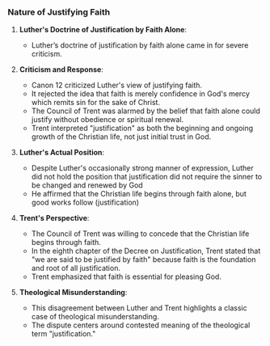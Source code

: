### Nature of Justifying Faith

1. **Luther's Doctrine of Justification by Faith Alone**:

   - Luther’s doctrine of justification by faith alone came in for severe criticism.

2. **Criticism and Response**:

   - Canon 12 criticized Luther's view of justifying faith.
   - It rejected the idea that faith is merely confidence in God's mercy which remits sin for the sake of Christ.
   - The Council of Trent was alarmed by the belief that faith alone could justify without obedience or spiritual renewal.
   - Trent interpreted "justification" as both the beginning and ongoing growth of the Christian life, not just initial trust in God.

3. **Luther's Actual Position**:

   - Despite Luther's occasionally strong manner of expression, Luther did not hold the position that justification did not require the sinner to be changed and renewed by God
   - He affirmed that the Christian life begins through faith alone, but good works follow (justification)

4. **Trent's Perspective**:

   - The Council of Trent was willing to concede that the Christian life begins through faith.
   - In the eighth chapter of the Decree on Justification, Trent stated that "we are said to be justified by faith" because faith is the foundation and root of all justification.
   - Trent emphasized that faith is essential for pleasing God.

5. **Theological Misunderstanding**:
   - This disagreement between Luther and Trent highlights a classic case of theological misunderstanding.
   - The dispute centers around contested meaning of the theological term "justification."
